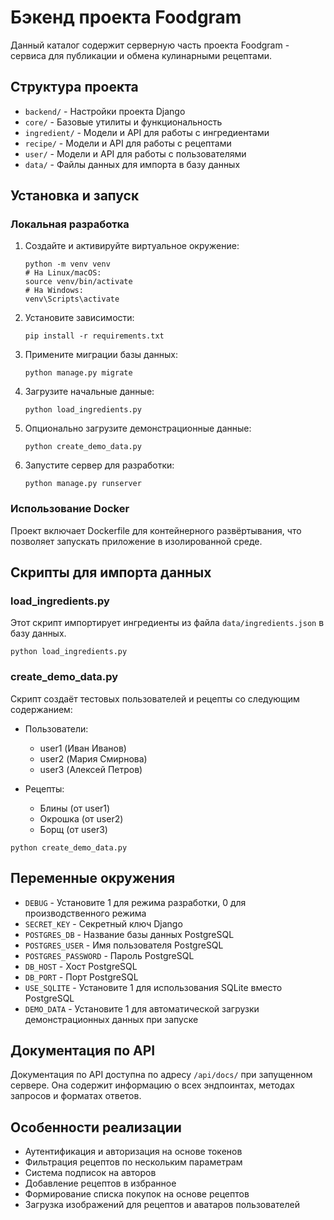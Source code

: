 # Бэкенд проекта Foodgram

Данный каталог содержит серверную часть проекта Foodgram - сервиса для публикации и обмена кулинарными рецептами.

## Структура проекта

- `backend/` - Настройки проекта Django
- `core/` - Базовые утилиты и функциональность
- `ingredient/` - Модели и API для работы с ингредиентами
- `recipe/` - Модели и API для работы с рецептами
- `user/` - Модели и API для работы с пользователями
- `data/` - Файлы данных для импорта в базу данных

## Установка и запуск

### Локальная разработка

1. Создайте и активируйте виртуальное окружение:
   ```
   python -m venv venv
   # На Linux/macOS:
   source venv/bin/activate
   # На Windows:
   venv\Scripts\activate
   ```

2. Установите зависимости:
   ```
   pip install -r requirements.txt
   ```

3. Примените миграции базы данных:
   ```
   python manage.py migrate
   ```

4. Загрузите начальные данные:
   ```
   python load_ingredients.py
   ```

5. Опционально загрузите демонстрационные данные:
   ```
   python create_demo_data.py
   ```

6. Запустите сервер для разработки:
   ```
   python manage.py runserver
   ```

### Использование Docker

Проект включает Dockerfile для контейнерного развёртывания, что позволяет запускать приложение в изолированной среде.

## Скрипты для импорта данных

### load_ingredients.py

Этот скрипт импортирует ингредиенты из файла `data/ingredients.json` в базу данных.

```
python load_ingredients.py
```

### create_demo_data.py

Скрипт создаёт тестовых пользователей и рецепты со следующим содержанием:

- Пользователи:
  - user1 (Иван Иванов)
  - user2 (Мария Смирнова)
  - user3 (Алексей Петров)

- Рецепты:
  - Блины (от user1)
  - Окрошка (от user2)
  - Борщ (от user3)

```
python create_demo_data.py
```

## Переменные окружения

- `DEBUG` - Установите 1 для режима разработки, 0 для производственного режима
- `SECRET_KEY` - Секретный ключ Django
- `POSTGRES_DB` - Название базы данных PostgreSQL
- `POSTGRES_USER` - Имя пользователя PostgreSQL
- `POSTGRES_PASSWORD` - Пароль PostgreSQL
- `DB_HOST` - Хост PostgreSQL
- `DB_PORT` - Порт PostgreSQL
- `USE_SQLITE` - Установите 1 для использования SQLite вместо PostgreSQL
- `DEMO_DATA` - Установите 1 для автоматической загрузки демонстрационных данных при запуске

## Документация по API

Документация по API доступна по адресу `/api/docs/` при запущенном сервере. Она содержит информацию о всех эндпоинтах, методах запросов и форматах ответов.

## Особенности реализации

- Аутентификация и авторизация на основе токенов
- Фильтрация рецептов по нескольким параметрам
- Система подписок на авторов
- Добавление рецептов в избранное
- Формирование списка покупок на основе рецептов
- Загрузка изображений для рецептов и аватаров пользователей 